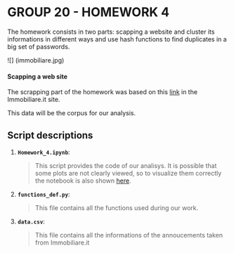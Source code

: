 # GROUP 20 - HOMEWORK 4

The homework consists in two parts: scapping a website and cluster its informations in different ways and use hash functions to find duplicates in a big set of passwords. 

![]
(immobiliare.jpg)

#### Scapping a web site

The scrapping part of the homework was based on this [link](https://www.immobiliare.it/vendita-case/roma/?criterio=rilevanza&pag=1) in the Immobiliare.it site.

This data will be the corpus for our analysis.

## Script descriptions

1. __`Homework_4.ipynb`__: 
	> This script provides the code of our analisys. It is possible that some plots are not clearly viewed, so to visualize them correctly the notebook is also shown [here](https://nbviewer.jupyter.org/github/aleflabo/ADM-HW_10/blob/master/Homework_3.ipynb).
2. __`functions_def.py`__: 
	> This file contains all the functions used during our work. 
3. __`data.csv`__: 
	> This file contains all the informations of the annoucements taken from Immobiliare.it
    
    
  
